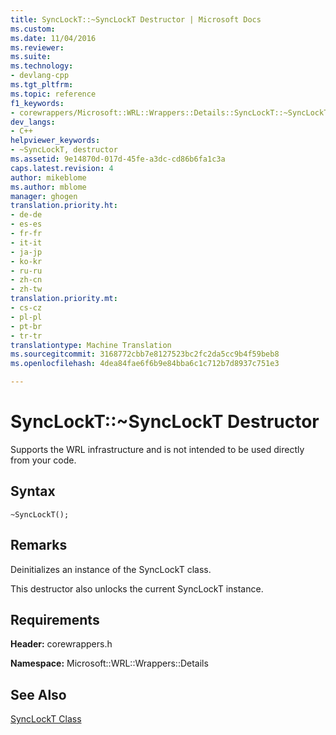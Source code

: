 ```yaml
---
title: SyncLockT::~SyncLockT Destructor | Microsoft Docs
ms.custom: 
ms.date: 11/04/2016
ms.reviewer: 
ms.suite: 
ms.technology:
- devlang-cpp
ms.tgt_pltfrm: 
ms.topic: reference
f1_keywords:
- corewrappers/Microsoft::WRL::Wrappers::Details::SyncLockT::~SyncLockT
dev_langs:
- C++
helpviewer_keywords:
- ~SyncLockT, destructor
ms.assetid: 9e14870d-017d-45fe-a3dc-cd86b6fa1c3a
caps.latest.revision: 4
author: mikeblome
ms.author: mblome
manager: ghogen
translation.priority.ht:
- de-de
- es-es
- fr-fr
- it-it
- ja-jp
- ko-kr
- ru-ru
- zh-cn
- zh-tw
translation.priority.mt:
- cs-cz
- pl-pl
- pt-br
- tr-tr
translationtype: Machine Translation
ms.sourcegitcommit: 3168772cbb7e8127523bc2fc2da5cc9b4f59beb8
ms.openlocfilehash: 4dea84fae6f6b9e84bba6c1c712b7d8937c751e3

---
```

# SyncLockT::~SyncLockT Destructor
Supports the WRL infrastructure and is not intended to be used directly from your code.  
  
## Syntax  
  
```  
~SyncLockT();  
```  
  
## Remarks  
 Deinitializes an instance of the SyncLockT class.  
  
 This destructor also unlocks the current SyncLockT instance.  
  
## Requirements  
 **Header:** corewrappers.h  
  
 **Namespace:** Microsoft::WRL::Wrappers::Details  
  
## See Also  
 [SyncLockT Class](../windows/synclockt-class.md)


<!--HONumber=Jan17_HO1-->


